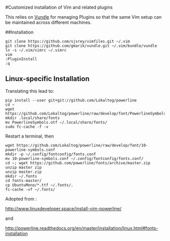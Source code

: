#Customized installation of Vim and related plugins

This relies on [Vundle](https://github.com/VundleVim/Vundle.vim) for managing Plugins so that the same Vim setup can be maintained across different machines.

##Installation

	git clone https://github.com/sjsrey/vimfiles.git ~/.vim
	git clone https://github.com/gmarik/vundle.git ~/.vim/bundle/vundle
	ln -s ~/.vim/vimrc ~/.vimrc
	vim
	:PluginInstall
	:q

## Linux-specific Installation

Translating this lead to:

```
pip install --user git+git://github.com/Lokaltog/powerline
cd ~
wget https://github.com/Lokaltog/powerline/raw/develop/font/PowerlineSymbols.otf
mkdir .local/share/fonts
mv PowerlineSymbols.otf ~/.local/share/fonts/
sudo fc-cache -f -v
```
Restart a terminal, then

```
wget https://github.com/Lokaltog/powerline/raw/develop/font/10-powerline-symbols.conf
mkdir -p ~/.config/fontconfig/fonts.conf
mv 10-powerline-symbols.conf ~/.config/fontconfig/fonts.conf/
cd ~; wget https://github.com/powerline/fonts/archive/master.zip
unzip master zip
unzip master.zip
mkdir ~/.fonts
cd fonts-master/
cp UbuntuMono/*.ttf ~/.fonts/.
fc-cache -vf ~/.fonts/
```

Adopted from :

http://www.linuxdeveloper.space/install-vim-powerline/

and

http://powerline.readthedocs.org/en/master/installation/linux.html#fonts-installation


